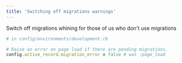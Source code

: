 ```yaml
---
title: 'Switching off migrations warnings'
---
```


Switch off migrations whining for those of us who don't use migrations
```ruby
# in config/environments/development.rb

# Raise an error on page load if there are pending migrations.
config.active_record.migration_error = false # was :page_load
```
